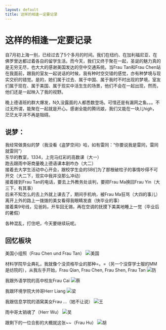 ```yaml
---
layout: default
title: 这样的相逢一定要记录
---
```

# 这样的相逢一定要记录
自7月初上海一别，已经过去了5个多月的时间。我们在纽约、在加利福尼亚、在佛罗里达都过着各自的留学生活。而今天，我们又终于聚在一起，圣诞的魅力真的是无穷无尽，也大大的感谢美国发达的空中交通系统。当Frau Tan和Frau Chen站在我面前，跟我的室友一起说话的时候，我有种时空交错的感觉，亦有种梦境与现实交织的错觉。是的，她们属于过去、属于中国、属于我时不时出现的梦境，室友们属于现在、属于美国、属于现实中活生生的场景，他们不会在一起出现，然而，他们还是一起映入了我的视野。

晚上德语班的群大爆发，N久没露面的人都悉数登场。可惜还是有漏网之鱼。。。不过无所谓，能聚在一起就是开心。感谢全能的腾讯娘，我们又能在一块儿high，茫茫太平洋不再是阻碍。

##  说梦：
我经常做类似的梦（我没看《盗梦空间》哈，如有雷同：“你要说我是雷同，雷同就雷同”）<br/>
东华的教室，1334，上完马红彩的高数课（大一）<br/>
跑去跟雨中哥商量晚上德语课本剧咋办（大二）<br/>
接着去大学生活动中心开会，跟校学生会的SB们为了那根破柱子的事情吵得不可开交（大二下，现实中我并没那么冲动）<br/>
接着接到Frau Tan的电话，要去上外教务处谈判，要把Frau Ma换回Frau Yin（大三下，有其事）<br/>
后来不知怎么的去上外就上课去了，期间手机响，被Frau Ma狂骂（大四的事儿）<br/>
离开上外的路上一拨拨的美女看得我眼睛发直（快毕业的事）<br/>
接着乘9号线，见爸妈，开车回无锡，再在空调的抚摸下美美地睡上一觉（毕业后的暑假）
 
各种混乱，打住吧，今天要继续玩呢。

## 回忆板块
美国小组照（Frau Chen und Frau Tan）
![美国](/blog/images/post_images/20101225/001.jpg)

材料学院毕业典礼，我就像个没资格毕业的那种=。=（另一个没穿学士服的MM是纺院的），从我左手开始，Frau Qian, Frau Chen, Frau Shen, Frau Tan
![防](/blog/images/post_images/20101225/002.jpg)

我跟外语学院的高中校友Frau Cai
![蔡](/blog/images/post_images/20101225/003.jpg)

我跟环境学院大帅哥Herr Liang
![梁](/blog/images/post_images/20101225/004.jpg)

我跟信息学院的酒窝美女Frau …（她不让说）
![王](/blog/images/post_images/20101225/005.jpg)

雨中哥太销魂了（Herr Wu）
![吴](/blog/images/post_images/20101225/006.jpg)

跟剩下的一位合影的大概就这张~~（Frau Hu）
![胡](/blog/images/post_images/20101225/007.jpg)